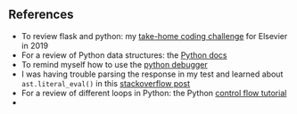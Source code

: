 ## References

- To review flask and python: my [take-home coding challenge](https://github.com/grubnubble/safeharbor) for Elsevier in 2019
- For a review of Python data structures: the [Python docs](https://docs.python.org/3/tutorial/datastructures.html)
- To remind myself how to use the [python debugger](https://docs.python.org/3/library/pdb.html)
- I was having trouble parsing the response in my test and learned about `ast.literal_eval()` in this [stackoverflow post](https://stackoverflow.com/questions/49184578/how-to-convert-bytes-type-to-dictionary)
- For a review of different loops in Python: the Python [control flow tutorial](https://docs.python.org/3/tutorial/controlflow.html)
-